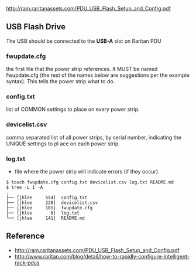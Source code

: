 


http://ram.raritanassets.com/PDU_USB_Flash_Setup_and_Config.pdf


## USB Flash Drive

The USB should be connected to the **USB-A** slot on Raritan PDU

### fwupdate.cfg
the first file that the power strip references. It MUST be named fwupdate.cfg (the rest of the names below are 
suggestions per the example syntax). This tells the power strip what to do.

### config.txt 
 list of COMMON settings to place on every power strip.

### devicelist.csv 
 comma separated list of all power strips, by serial number, indicating the UNIQUE settings to pl
ace on each power strip.

### log.txt 
-  file where the power strip will indicate errors (if they occur).


```
$ touch fwupdate.cfg config.txt devicelist.csv log.txt README.md
$ tree -L 1 -A 
.
├── [jhlee     554]  config.txt
├── [jhlee     228]  devicelist.csv
├── [jhlee     101]  fwupdate.cfg
├── [jhlee       0]  log.txt
└── [jhlee     141]  README.md
```


## Reference
* http://ram.raritanassets.com/PDU_USB_Flash_Setup_and_Config.pdf
* http://www.raritan.com/blog/detail/how-to-rapidly-configure-intelligent-rack-pdus

